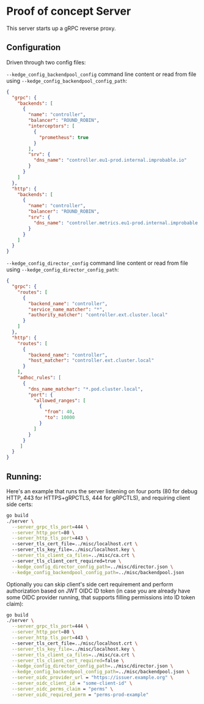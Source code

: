 # Proof of concept Server

This server starts up a gRPC reverse proxy.

## Configuration

Driven through two config files: 

`--kedge_config_backendpool_config` command line content or read from file using `--kedge_config_backendpool_config_path`:
```json
{
  "grpc": {
    "backends": [
      {
        "name": "controller",
        "balancer": "ROUND_ROBIN",
        "interceptors": [
          {
            "prometheus": true
          }
        ],
        "srv": {
          "dns_name": "controller.eu1-prod.internal.improbable.io"
        }
      }
    ]
  },
  "http": {
    "backends": [
      {
        "name": "controller",
        "balancer": "ROUND_ROBIN",
        "srv": {
          "dns_name": "controller.metrics.eu1-prod.internal.improbable.io"
        }
      }
    ]
  }
}
```

`--kedge_config_director_config` command line content or read from file using `--kedge_config_director_config_path`:
```json
{
  "grpc": {
    "routes": [
      {
        "backend_name": "controller",
        "service_name_matcher": "*",
        "authority_matcher": "controller.ext.cluster.local"
      }
    ]
  },
  "http": {
    "routes": [
      {
        "backend_name": "controller",
        "host_matcher": "controller.ext.cluster.local"
      }
    ],
    "adhoc_rules": [
      {
        "dns_name_matcher": "*.pod.cluster.local",
        "port": {
          "allowed_ranges": [
            {
              "from": 40,
              "to": 10000
            }
          ]
        }
      }
     ]
  }
}
```

## Running:

Here's an example that runs the server listening on four ports (80 for debug HTTP, 443 for HTTPS+gRPCTLS, 444 for gRPCTLS), and requiring 
client side certs:

```bash
go build 
./server \
  --server_grpc_tls_port=444 \
  --server_http_port=80 \
  --server_http_tls_port=443 \ 
  --server_tls_cert_file=../misc/localhost.crt \ 
  --server_tls_key_file=../misc/localhost.key \
  --server_tls_client_ca_files=../misc/ca.crt \ 
  --server_tls_client_cert_required=true \
  --kedge_config_director_config_path=../misc/director.json \
  --kedge_config_backendpool_config_path=../misc/backendpool.json 
```

Optionally you can skip client's side cert requirement and perform authorization based on JWT OIDC ID token (in case you are already have 
some OIDC provider running, that supports filling permissions into ID token claim):

```bash
go build 
./server \
  --server_grpc_tls_port=444 \
  --server_http_port=80 \
  --server_http_tls_port=443 \ 
  --server_tls_cert_file=../misc/localhost.crt \
  --server_tls_key_file=../misc/localhost.key \
  --server_tls_client_ca_files=../misc/ca.crt \
  --server_tls_client_cert_required=false \
  --kedge_config_director_config_path=../misc/director.json \
  --kedge_config_backendpool_config_path=../misc/backendpool.json \
  --server_oidc_provider_url = "https://issuer.example.org" \
  --server_oidc_client_id = "some-client-id" \
  --server_oidc_perms_claim = "perms" \
  --server_oidc_required_perm = "perms-prod-example"
```